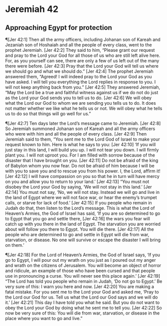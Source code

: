 # Jeremiah 42

## Approaching Egypt for protection
¶[Jer 42:1] Then all the army officers, including Johanan son of Kareah and Jezaniah son of Hoshaiah and all the people of every class, went to the prophet Jeremiah.
[Jer 42:2] They said to him, “Please grant our request and pray to the Lord your God for all those of us who are still left alive here. For, as you yourself can see, there are only a few of us left out of the many there were before.
[Jer 42:3] Pray that the Lord your God will tell us where we should go and what we should do.”
[Jer 42:4] The prophet Jeremiah answered them, “Agreed! I will indeed pray to the Lord your God as you have asked. I will tell you everything the Lord replies in response to you. I will not keep anything back from you.”
[Jer 42:5] They answered Jeremiah, “May the Lord be a true and faithful witness against us if we do not do just as the Lord your God sends you to tell us to do.
[Jer 42:6] We will obey what the Lord our God to whom we are sending you tells us to do. It does not matter whether we like what he tells us or not. We will obey what he tells us to do so that things will go well for us.”

¶[Jer 42:7] Ten days later the Lord’s message came to Jeremiah.
[Jer 42:8] So Jeremiah summoned Johanan son of Kareah and all the army officers who were with him and all the people of every class.
[Jer 42:9] Then Jeremiah said to them, “You sent me to the Lord God of Israel to make your request known to him. Here is what he says to you:
[Jer 42:10] ‘If you will just stay in this land, I will build you up. I will not tear you down. I will firmly plant you. I will not uproot you. For I am filled with sorrow because of the disaster that I have brought on you.
[Jer 42:11] Do not be afraid of the king of Babylon whom you now fear. Do not be afraid of him because I will be with you to save you and to rescue you from his power. I, the Lord, affirm it!
[Jer 42:12] I will have compassion on you so that he in turn will have mercy on you and allow you to return to your land.’
[Jer 42:13] “You must not disobey the Lord your God by saying, ‘We will not stay in this land.’
[Jer 42:14] You must not say, ‘No, we will not stay. Instead we will go and live in the land of Egypt where we will not face war, or hear the enemy’s trumpet calls, or starve for lack of food.’
[Jer 42:15] If you people who remain in Judah do that, then listen to the Lord’s message. This is what the Lord of Heaven’s Armies, the God of Israel has said, ‘If you are so determined to go to Egypt that you go and settle there,
[Jer 42:16] the wars you fear will catch up with you there in the land of Egypt. The starvation you are worried about will follow you there to Egypt. You will die there.
[Jer 42:17] All the people who are determined to go and settle in Egypt will die from war, starvation, or disease. No one will survive or escape the disaster I will bring on them.’

¶[Jer 42:18] For the Lord of Heaven’s Armies, the God of Israel says, ‘If you go to Egypt, I will pour out my wrath on you just as I poured out my anger and wrath on the citizens of Jerusalem. You will become an object of horror and ridicule, an example of those who have been cursed and that people use in pronouncing a curse. You will never see this place again.’
[Jer 42:19] “The Lord has told you people who remain in Judah, ‘Do not go to Egypt.’ Be very sure of this: I warn you here and now.
[Jer 42:20] You are making a fatal mistake. For you sent me to the Lord your God and asked me, ‘Pray to the Lord our God for us. Tell us what the Lord our God says and we will do it.’
[Jer 42:21] This day I have told you what he said. But you do not want to obey the Lord your God by doing what he sent me to tell you.
[Jer 42:22] So now be very sure of this: You will die from war, starvation, or disease in the place where you want to go and live.”
